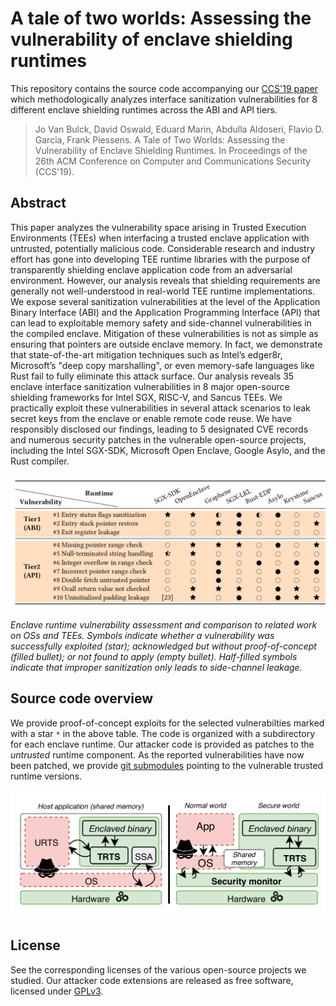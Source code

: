 # A tale of two worlds: Assessing the vulnerability of enclave shielding runtimes

This repository contains the source code accompanying our [CCS'19
paper](https://people.cs.kuleuven.be/~jo.vanbulck/ccs19-tale.pdf) which
methodologically analyzes interface sanitization vulnerabilities for 8
different enclave shielding runtimes across the ABI and API tiers.

> Jo Van Bulck, David Oswald, Eduard Marin, Abdulla Aldoseri, Flavio D. Garcia,
> Frank Piessens. A Tale of Two Worlds: Assessing the Vulnerability of Enclave
> Shielding Runtimes. In Proceedings of the 26th ACM Conference on Computer and
> Communications Security (CCS'19).

## Abstract

This paper analyzes the vulnerability space arising in Trusted Execution
Environments (TEEs) when interfacing a trusted enclave application with
untrusted, potentially malicious code. Considerable research and industry
effort has gone into developing TEE runtime libraries with the purpose of
transparently shielding enclave application code from an adversarial
environment. However, our analysis reveals that shielding requirements are
generally not well-understood in real-world TEE runtime implementations. We
expose several sanitization vulnerabilities at the level of the Application
Binary Interface (ABI) and the Application Programming Interface (API) that can
lead to exploitable memory safety and side-channel vulnerabilities in the
compiled enclave. Mitigation of these vulnerabilities is not as simple as
ensuring that pointers are outside enclave memory. In fact, we demonstrate that
state-of-the-art mitigation techniques such as Intel’s edger8r, Microsoft’s
"deep copy marshalling", or even memory-safe languages like Rust fail to fully
eliminate this attack surface. Our analysis reveals 35 enclave interface
sanitization vulnerabilities in 8 major open-source shielding frameworks for
Intel SGX, RISC-V, and Sancus TEEs. We practically exploit these
vulnerabilities in several attack scenarios to leak secret keys from the
enclave or enable remote code reuse. We have responsibly disclosed our
findings, leading to 5 designated CVE records and numerous security patches in
the vulnerable open-source projects, including the Intel SGX-SDK, Microsoft
Open Enclave, Google Asylo, and the Rust compiler.

![thumbnail](thumbnail.jpg)

_Enclave runtime vulnerability assessment and comparison to related work on OSs
and TEEs. Symbols indicate whether a vulnerability was successfully exploited
(star); acknowledged but without proof-of-concept (filled bullet); or not found
to apply (empty bullet).  Half-filled symbols indicate that improper
sanitization only leads to side-channel leakage._

## Source code overview

We provide proof-of-concept exploits for the selected vulnerabilties marked
with a star `*` in the above table. The code is organized with a subdirectory
for each enclave runtime. Our attacker code is provided as patches to the
_untrusted_ runtime component. As the reported vulnerabilities have now been
patched, we provide [git
submodules](https://git-scm.com/book/en/v2/Git-Tools-Submodules) pointing to
the vulnerable trusted runtime versions.

![overview](overview.png)

## License

See the corresponding licenses of the various open-source projects we studied.
Our attacker code extensions are released as free software, licensed under
[GPLv3](https://www.gnu.org/licenses/gpl-3.0).
